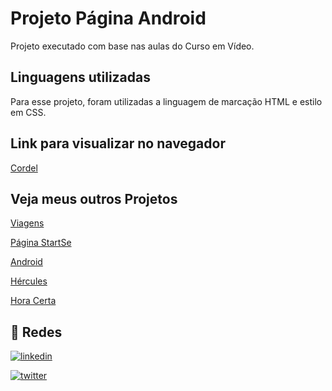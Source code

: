 # Projeto Página Android

Projeto executado com base nas aulas do Curso em Vídeo.

## Linguagens utilizadas

Para esse projeto, foram utilizadas a linguagem de marcação HTML e estilo em CSS.

## Link para visualizar no navegador

[Cordel](https://chryspenalber.github.io/projeto-cordel/index.html)

## Veja meus outros Projetos

[Viagens](https://chryspenalber.github.io/projeto-viagens/index.html)

[Página StartSe](https://chryspenalber.github.io/projeto-pagina-startse/Aulao.html)

[Android](https://chryspenalber.github.io/projeto-android/android.html)

[Hércules](https://chryspenalber.github.io/projeto-hercules/hercules_index.html)

[Hora Certa](https://chryspenalber.github.io/projeto-hora-certa/index.html)


## 🔗 Redes

[![linkedin](https://img.shields.io/badge/linkedin-0A66C2?style=for-the-badge&logo=linkedin&logoColor=white)](https://www.linkedin.com/in/chrystiana-penalber-81876433/)

[![twitter](https://img.shields.io/badge/twitter-1DA1F2?style=for-the-badge&logo=twitter&logoColor=white)](https://twitter.com/chryspenalber)
